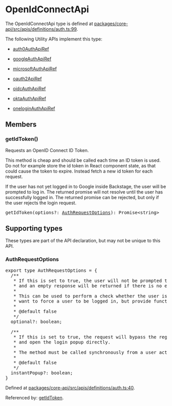 ---
---
# OpenIdConnectApi

The OpenIdConnectApi type is defined at
[packages/core-api/src/apis/definitions/auth.ts:99](https://github.com/backstage/backstage/blob/a4dbd8353cfa4d4d4334473e2c33afcda64e130d/packages/core-api/src/apis/definitions/auth.ts#L99).

The following Utility APIs implement this type:

- [auth0AuthApiRef](./README.md#auth0auth)

- [googleAuthApiRef](./README.md#googleauth)

- [microsoftAuthApiRef](./README.md#microsoftauth)

- [oauth2ApiRef](./README.md#oauth2)

- [oidcAuthApiRef](./README.md#oidcauth)

- [oktaAuthApiRef](./README.md#oktaauth)

- [oneloginAuthApiRef](./README.md#oneloginauth)

## Members

### getIdToken()

Requests an OpenID Connect ID Token.

This method is cheap and should be called each time an ID token is used. Do not
for example store the id token in React component state, as that could cause the
token to expire. Instead fetch a new id token for each request.

If the user has not yet logged in to Google inside Backstage, the user will be
prompted to log in. The returned promise will not resolve until the user has
successfully logged in. The returned promise can be rejected, but only if the
user rejects the login request.

<pre>
getIdToken(options?: <a href="#authrequestoptions">AuthRequestOptions</a>): Promise&lt;string&gt;
</pre>

## Supporting types

These types are part of the API declaration, but may not be unique to this API.

### AuthRequestOptions

<pre>
export type AuthRequestOptions = {
  /**
   * If this is set to true, the user will not be prompted to log in,
   * and an empty response will be returned if there is no existing session.
   *
   * This can be used to perform a check whether the user is logged in, or if you don't
   * want to force a user to be logged in, but provide functionality if they already are.
   *
   * @default false
   */
  optional?: boolean;

  /**
   * If this is set to true, the request will bypass the regular oauth login modal
   * and open the login popup directly.
   *
   * The method must be called synchronously from a user action for this to work in all browsers.
   *
   * @default false
   */
  instantPopup?: boolean;
}
</pre>

Defined at
[packages/core-api/src/apis/definitions/auth.ts:40](https://github.com/backstage/backstage/blob/a4dbd8353cfa4d4d4334473e2c33afcda64e130d/packages/core-api/src/apis/definitions/auth.ts#L40).

Referenced by: [getIdToken](#getidtoken).
